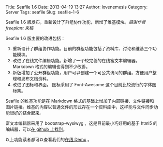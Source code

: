 Title: Seafile 1.6
Date: 2013-04-19 13:27
Author: lovenemesis
Category: Server
Tags: seafile
Slug: seafile-1-6

Seafile 1.6 版发布，重新设计了群组协作功能，新增了维基模块。*感谢作者
freeplant 来稿*

Seafile 1.6 版主要的改进包括：

1.  重新设计了群组协作功能。目前的群组功能包括了资料库、讨论和维基三个功能模块。
2.  改进了在线文件编辑功能。新增了一个较完善的在线富文本编辑器。Markdown
    格式的编辑也得到不少改善。
3.  新版增加了公开群组功能，用户可以创建一个可公共访问的群组。方便用户整理和发布文档资料。
4.  改进了图标和界面。 图标采用了 Font-Awesome
    这个目前比较流行的字体图标集。

Seafile 的维基功能是在 Markdown
格式的基础上增加了内部链接、文件链接和图片链接。维基的内容以普通文件的形式存在一个资料库中，这样能与文件同步功能很好的结合起来。

富文本编辑器采用了 bootstrap-wysiwyg ，这是目前最小巧好用的基于 html5
的编辑器，可以[在 github
上找到](https://github.com/mindmup/bootstrap-wysiwyg)。

以上功能读者都可以查看我们的[在线
Demo](https://seacloud.cc/group/3/wiki/whats-new-in-the-next-version/)
。
